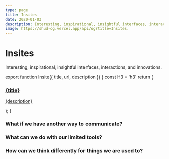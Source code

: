 ```yaml
---
type: page
title: Insites
date: 2020-01-03
description: Interesting, inspirational, insightful interfaces, interactions and innovations. By Shu Ding.
image: https://shud-og.vercel.app/api/og?title=Insites.
---
```


# Insites

Interesting, inspirational, insightful interfaces, interactions, and innovations.

export function Insite({ title, url, description }) {
  const H3 = 'h3'
  return (
    <a className="insite-card block font-semibold" href={url} target="_blank">
      <H3>
        {title}
      </H3>
      <p>{description}</p>
    </a>
  );
}

### What if we have another way to communicate?

<div style={{ display: 'flex', gap: '1rem', flexWrap: 'wrap', marginTop: '1.25rem' }}>
  <Insite title="Void 1" url="/insites/void" description="An empty canvas (desktop only)." />
  <Insite title="Void 2" url="/insites/void-ii" description="Another empty canvas (desktop only)." />
  <Insite title="Infinite" url="https://twitter.com/shuding_/status/1324763353533698049" description="An infinite canvas with infinite content."/>
</div>

### What can we do with our limited tools?

<div style={{ display: 'flex', gap: '1rem', flexWrap: 'wrap', marginTop: '1.25rem' }}>
  <Insite title="CSS-Only Dino Game" url="/insites/dino.html" description="A trick to reflect document state from CSS animations (Chrome only)." />
  <Insite title="CSS-Only Magnifier" url="/insites/magnifier.html" description="A draggable magnifier (Chrome only)." />
  <Insite title="Deutsch.css" url="/insites/deutsch-css" description="Translate any website into Deutsch (Chrome preferred)." />
  <Insite title="Primes.css" url="/insites/primes-css" description="Finding primes with CSS." />
</div>

### How can we think differently for things we are used to?

<div style={{ display: 'flex', gap: '1rem', flexWrap: 'wrap', marginTop: '1.25rem'}}>
  <Insite title="Fade-In Animation 1" url="https://twitter.com/shuding_/status/1552438750470340610" description="Brightness and blur." />
  <Insite title="Fade-In Animation 2" url="https://twitter.com/shuding_/status/1553175201357221893" description="Ken Burns." />
  <Insite title="Fade-In Animation 3" url="https://twitter.com/shuding_/status/1556357928176730113" description="Mask." />
</div>
